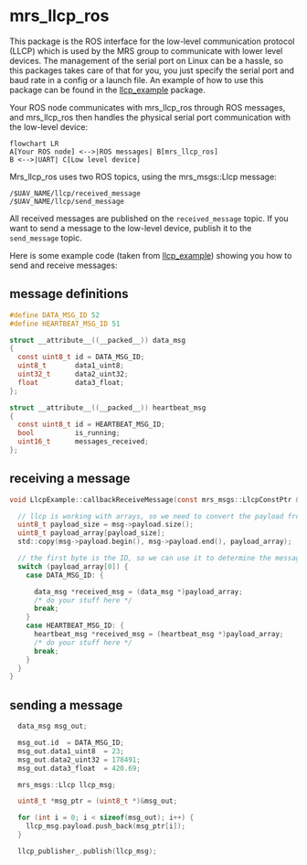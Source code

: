 # mrs_llcp_ros
This package is the ROS interface for the low-level communication protocol (LLCP) which is used by the MRS group to communicate with lower level devices.
The management of the serial port on Linux can be a hassle, so this packages takes care of that for you, you just specify the serial port and baud rate in a config or a launch file.
An example of how to use this package can be found in the [llcp_example](https://github.com/ctu-mrs/llcp_example) package.

Your ROS node communicates with mrs_llcp_ros through ROS messages, and mrs_llcp_ros then handles the physical serial port communication with the low-level device:

```mermaid
flowchart LR
A[Your ROS node] <-->|ROS messages| B[mrs_llcp_ros]
B <-->|UART| C[Low level device]
```

Mrs_llcp_ros uses two ROS topics, using the mrs_msgs::Llcp message:

```
/$UAV_NAME/llcp/received_message
/$UAV_NAME/llcp/send_message
```

All received messages are published on the `received_message` topic.
If you want to send a message to the low-level device, publish it to the `send_message` topic.

Here is some example code (taken from [llcp_example](https://github.com/ctu-mrs/llcp_example)) showing you how to send and receive messages:

## message definitions

```c
#define DATA_MSG_ID 52
#define HEARTBEAT_MSG_ID 51

struct __attribute__((__packed__)) data_msg
{
  const uint8_t id = DATA_MSG_ID;
  uint8_t       data1_uint8;
  uint32_t      data2_uint32;
  float         data3_float;
};

struct __attribute__((__packed__)) heartbeat_msg
{
  const uint8_t id = HEARTBEAT_MSG_ID;
  bool          is_running;
  uint16_t      messages_received;
};

```

## receiving a message

```c
void LlcpExample::callbackReceiveMessage(const mrs_msgs::LlcpConstPtr &msg) {

  // llcp is working with arrays, so we need to convert the payload from the ROS message into an array
  uint8_t payload_size = msg->payload.size();
  uint8_t payload_array[payload_size];
  std::copy(msg->payload.begin(), msg->payload.end(), payload_array);

  // the first byte is the ID, so we can use it to determine the message type
  switch (payload_array[0]) {
    case DATA_MSG_ID: {

      data_msg *received_msg = (data_msg *)payload_array;
      /* do your stuff here */
      break;
    }
    case HEARTBEAT_MSG_ID: {
      heartbeat_msg *received_msg = (heartbeat_msg *)payload_array;
      /* do your stuff here */
      break;
    }
  }
}
```

## sending a message

```c
  data_msg msg_out;

  msg_out.id  = DATA_MSG_ID;
  msg_out.data1_uint8  = 23;
  msg_out.data2_uint32 = 178491;
  msg_out.data3_float  = 420.69;

  mrs_msgs::Llcp llcp_msg;

  uint8_t *msg_ptr = (uint8_t *)&msg_out;

  for (int i = 0; i < sizeof(msg_out); i++) {
    llcp_msg.payload.push_back(msg_ptr[i]);
  }

  llcp_publisher_.publish(llcp_msg);
```
